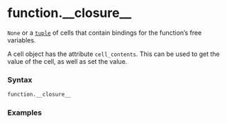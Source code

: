 # function.\_\_closure\_\_

`None` or a [`tuple`](/built-in-types/tuple/) of cells that contain bindings for the function’s free variables.

A cell object has the attribute `cell_contents`. This can be used to get the value of the cell, as well as set the value.

### Syntax

```python
function.__closure__
```

### Examples

```python

```
